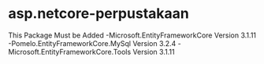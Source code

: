# asp.netcore-perpustakaan

This Package Must be Added
-Microsoft.EntityFrameworkCore Version 3.1.11
-Pomelo.EntityFrameworkCore.MySql Version 3.2.4
-Microsoft.EntityFrameworkCore.Tools Version 3.1.11
